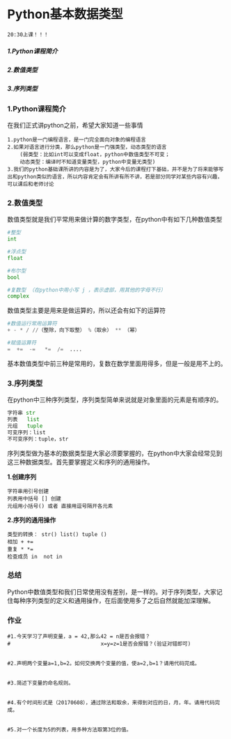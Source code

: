 # Python基本数据类型

`20:30上课！！！`

##### 1.Python课程简介

##### 2.数值类型

##### 3.序列类型



### 1.Python课程简介

在我们正式讲python之前，希望大家知道一些事情

    1.python是一门编程语言，是一门完全面向对象的编程语言
    2.如果对语言进行分类，那么python是一门强类型，动态类型的语言
        (弱类型：比如int可以变成float，python中数值类型不可变；
        动态类型：编译时不知道变量类型，python中变量无类型)
    3.我们的python基础课所讲的内容是为了，大家今后的课程打下基础，并不是为了将来能够写出和python类似的语言，所以内容肯定会有所讲有所不讲，若是部分同学对某些内容有兴趣，可以课后和老师讨论


### 2.数值类型

数值类型就是我们平常用来做计算的数字类型，在python中有如下几种数值类型

```python
#整型 
int

#浮点型 
float

#布尔型 
bool

#复数型 （在python中用小写 j ，表示虚部，用其他的字母不行）
complex
```
数值类型主要是用来是做运算的，所以还会有如下的运算符

```python
#数值运行常用运算符
+ - * / //（整除，向下取整） %（取余） ** （幂）

#赋值运算符   
=  +=  -=   *=  /=  ....
```

基本数值类型中前三种是常用的，复数在数学里面用得多，但是一般是用不上的。



### 3.序列类型

   在python中三种序列类型，序列类型简单来说就是对象里面的元素是有顺序的。

```python
字符串 str
列表   list
元组   tuple
可变序列：list
不可变序列：tuple，str
```
序列类型做为基本的数据类型是大家必须要掌握的，在python中大家会经常见到这三种数据类型。首先要掌握定义和序列的通用操作。

**1.创建序列**

```
字符串用引号创建
列表用中括号 [] 创建
元组用小括号() 或者 直接用逗号隔开各元素
```

**2.序列的通用操作**


```索引取值切片 索引：正向索引和反向索引   
类型的转换： str() list() tuple ()
相加 + +=
重复 * *=
检查成员 in  not in
``` 




### 总结

Python中数值类型和我们日常使用没有差别，是一样的。对于序列类型，大家记住每种序列类型的定义和通用操作，在后面使用多了之后自然就能加深理解。



### 作业

```
#1.今天学习了声明变量，a = 42,那么42 = n是否会报错？
#                             x=y=z=1是否会报错？(验证对错即可)
                           
                           
#2.声明两个变量a=1,b=2。如何交换两个变量的值，使a=2,b=1？请用代码完成。


#3.简述下变量的命名规则。


#4.有个时间形式是（20170608），通过除法和取余，来得到对应的日，月，年。请用代码完成。


#5.对一个长度为5的列表，用多种方法取第3位的值。
```

